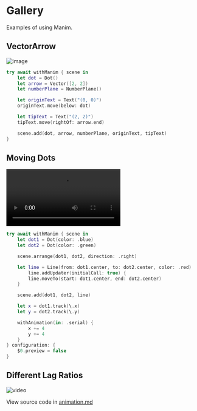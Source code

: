 
# Gallery

Examples of using Manim.

## VectorArrow

![image](VectorArrow)

```swift
try await withManim { scene in
    let dot = Dot()
    let arrow = Vector([2, 2])
    let numberPlane = NumberPlane()

    let originText = Text("(0, 0)")
    originText.move(below: dot)

    let tipText = Text("(2, 2)")
    tipText.move(rightOf: arrow.end)

    scene.add(dot, arrow, numberPlane, originText, tipText)
}
```


## Moving Dots

![video](MovingDots.mov)

```swift
try await withManim { scene in
    let dot1 = Dot(color: .blue)
    let dot2 = Dot(color: .green)

    scene.arrange(dot1, dot2, direction: .right)

    let line = Line(from: dot1.center, to: dot2.center, color: .red)
        line.addUpdater(initialCall: true) {
        line.moveTo(start: dot1.center, end: dot2.center)
    }

    scene.add(dot1, dot2, line)

    let x = dot1.track(\.x)
    let y = dot2.track(\.y)

    withAnimation(in: .serial) {
        x += 4
        y += 4
    }
} configuration: {
    $0.preview = false
}
```

## Different Lag Ratios

![video](lagRatio)

View source code in [animation.md](<doc:Animations>)
